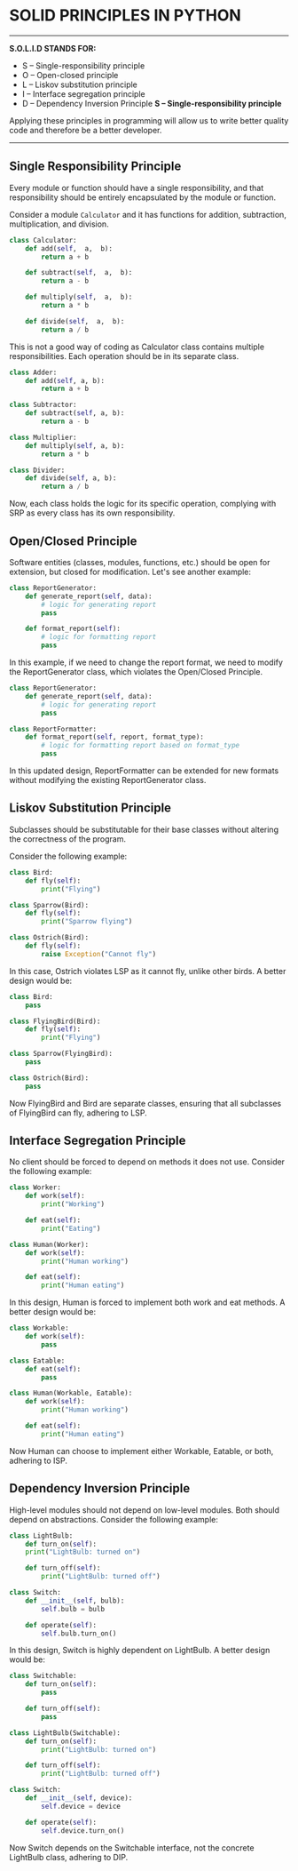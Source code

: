 # SOLID PRINCIPLES IN PYTHON

---

**S.O.L.I.D STANDS FOR:**

- S – Single-responsibility principle
- O – Open-closed principle
- L – Liskov substitution principle
- I – Interface segregation principle
- D – Dependency Inversion Principle
  **S – Single-responsibility principle**

Applying these principles in programming will allow us to write better quality code and therefore be a better developer.

---

## Single Responsibility Principle

Every module or function should have a single responsibility, and that responsibility should be entirely encapsulated by the module or function.

Consider a module `Calculator` and it has functions for addition, subtraction, multiplication, and division.

```python
class Calculator:
    def add(self,  a,  b):
        return a + b

    def subtract(self,  a,  b):
        return a - b

    def multiply(self,  a,  b):
        return a * b

    def divide(self,  a,  b):
        return a / b
```

This is not a good way of coding as Calculator class contains multiple responsibilities. Each operation should be in its separate class.

```python
class Adder:
    def add(self, a, b):
        return a + b

class Subtractor:
    def subtract(self, a, b):
        return a - b

class Multiplier:
    def multiply(self, a, b):
        return a * b

class Divider:
    def divide(self, a, b):
        return a / b
```

Now, each class holds the logic for its specific operation, complying with SRP as every class has its own responsibility.

## Open/Closed Principle

Software entities (classes, modules, functions, etc.) should be open for extension, but closed for modification.
Let's see another example:

```python
class ReportGenerator:
	def generate_report(self, data):
		# logic for generating report
		pass

	def format_report(self):
		# logic for formatting report
		pass
```

In this example, if we need to change the report format, we need to modify the ReportGenerator class, which violates the Open/Closed Principle.

```python
class ReportGenerator:
	def generate_report(self, data):
		# logic for generating report
		pass

class ReportFormatter:
	def format_report(self, report, format_type):
		# logic for formatting report based on format_type
		pass
```

In this updated design, ReportFormatter can be extended for new formats without modifying the existing ReportGenerator class.

## Liskov Substitution Principle

Subclasses should be substitutable for their base classes without altering the correctness of the program.

Consider the following example:

```python
class Bird:
	def fly(self):
		print("Flying")

class Sparrow(Bird):
	def fly(self):
		print("Sparrow flying")

class Ostrich(Bird):
	def fly(self):
		raise Exception("Cannot fly")
```

In this case, Ostrich violates LSP as it cannot fly, unlike other birds. A better design would be:

```python
class Bird:
	pass

class FlyingBird(Bird):
	def fly(self):
		print("Flying")

class Sparrow(FlyingBird):
	pass

class Ostrich(Bird):
	pass
```

Now FlyingBird and Bird are separate classes, ensuring that all subclasses of FlyingBird can fly, adhering to LSP.

## Interface Segregation Principle

No client should be forced to depend on methods it does not use.
Consider the following example:

```python
class Worker:
	def work(self):
		print("Working")

	def eat(self):
		print("Eating")

class Human(Worker):
	def work(self):
		print("Human working")

	def eat(self):
		print("Human eating")
```

In this design, Human is forced to implement both work and eat methods. A better design would be:

```python
class Workable:
	def work(self):
		pass

class Eatable:
	def eat(self):
		pass

class Human(Workable, Eatable):
	def work(self):
		print("Human working")

	def eat(self):
		print("Human eating")
```

Now Human can choose to implement either Workable, Eatable, or both, adhering to ISP.

## Dependency Inversion Principle

High-level modules should not depend on low-level modules. Both should depend on abstractions.
Consider the following example:

```python
class LightBulb:
	def turn_on(self):
	print("LightBulb: turned on")

	def turn_off(self):
		print("LightBulb: turned off")

class Switch:
	def __init__(self, bulb):
		self.bulb = bulb

	def operate(self):
		self.bulb.turn_on()
```

In this design, Switch is highly dependent on LightBulb. A better design would be:

```python
class Switchable:
	def turn_on(self):
		pass

	def turn_off(self):
		pass

class LightBulb(Switchable):
	def turn_on(self):
		print("LightBulb: turned on")

	def turn_off(self):
		print("LightBulb: turned off")

class Switch:
	def __init__(self, device):
		self.device = device

	def operate(self):
		self.device.turn_on()

```

Now Switch depends on the Switchable interface, not the concrete LightBulb class, adhering to DIP.
